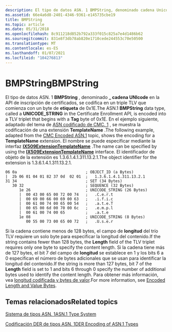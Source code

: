 ```yaml
---
description: El tipo de datos ASN. 1 BMPString, denominado cadena Unicode \_ en la API de inscripción de certificados, se codifica en un triple TLV que comienza con un byte de etiqueta de 0x1E.
ms.assetid: 66e4a6d8-2401-4346-9361-e145735cbe19
title: BMPString
ms.topic: article
ms.date: 05/31/2018
ms.openlocfilehash: 8c911218d852b792a333f015c825a7e4d1486b62
ms.sourcegitcommit: 831e8f3db78ab820e1710cede244553c70e50500
ms.translationtype: MT
ms.contentlocale: es-ES
ms.lasthandoff: 01/07/2021
ms.locfileid: "104276813"
---
```

# <a name="bmpstring"></a><span data-ttu-id="15483-103">BMPString</span><span class="sxs-lookup"><span data-stu-id="15483-103">BMPString</span></span>

<span data-ttu-id="15483-104">El tipo de datos ASN. 1 **BMPString** , denominado **\_ cadena UNIcode** en la API de inscripción de certificados, se codifica en un triple TLV que comienza con un byte de **etiqueta** de 0x1E.</span><span class="sxs-lookup"><span data-stu-id="15483-104">The ASN.1 **BMPString** data type, called a **UNICODE\_STRING** in the Certificate Enrollment API, is encoded into a TLV triplet that begins with a **Tag** byte of 0x1E.</span></span> <span data-ttu-id="15483-105">En el ejemplo siguiente, adaptado del tema de [ASN codificado de CMC. 1](cmc-encoded-asn-1.md) , se muestra la codificación de una extensión **TemplateName** .</span><span class="sxs-lookup"><span data-stu-id="15483-105">The following example, adapted from the [CMC Encoded ASN.1](cmc-encoded-asn-1.md) topic, shows the encoding for a **TemplateName** extension.</span></span> <span data-ttu-id="15483-106">El nombre se puede especificar mediante la interfaz [**IX509ExtensionTemplateName**](/windows/desktop/api/CertEnroll/nn-certenroll-ix509extensiontemplatename) .</span><span class="sxs-lookup"><span data-stu-id="15483-106">The name can be specified by using the [**IX509ExtensionTemplateName**](/windows/desktop/api/CertEnroll/nn-certenroll-ix509extensiontemplatename) interface.</span></span> <span data-ttu-id="15483-107">El identificador de objeto de la extensión es 1.3.6.1.4.1.311.13.2.1.</span><span class="sxs-lookup"><span data-stu-id="15483-107">The object identifier for the extension is 1.3.6.1.4.1.311.13.2.1.</span></span>

``` syntax
06 0a                              ; OBJECT_ID (a Bytes)
|  2b 06 01 04 01 82 37 0d  02 01  ;   1.3.6.1.4.1.311.13.2.1 
31 34                              ; SET (34 Bytes)
   30 32                           ; SEQUENCE (32 Bytes)
      1e 26                        ; UNICODE_STRING (26 Bytes)
      |  00 43 00 65 00 72 00 74   ;   .C.e.r.t
      |  00 69 00 66 00 69 00 63   ;   .i.f.i.c
      |  00 61 00 74 00 65 00 54   ;   .a.t.e.T
      |  00 65 00 6d 00 70 00 6c   ;   .e.m.p.l
      |  00 61 00 74 00 65         ;   .a.t.e
      1e 08                        ; UNICODE_STRING (8 Bytes)
         00 55 00 73 00 65 00 72   ;   .U.s.e.r
```

<span data-ttu-id="15483-108">Si la cadena contiene menos de 128 bytes, el campo de **longitud** del trío TLV requiere un solo byte para especificar la longitud del contenido.</span><span class="sxs-lookup"><span data-stu-id="15483-108">If the string contains fewer than 128 bytes, the **Length** field of the TLV triplet requires only one byte to specify the content length.</span></span> <span data-ttu-id="15483-109">Si la cadena tiene más de 127 bytes, el bit 7 del campo de **longitud** se establece en 1 y los bits 6 a 0 especifican el número de bytes adicionales que se usan para identificar la longitud del contenido.</span><span class="sxs-lookup"><span data-stu-id="15483-109">If the string is more than 127 bytes, bit 7 of the **Length** field is set to 1 and bits 6 through 0 specify the number of additional bytes used to identify the content length.</span></span> <span data-ttu-id="15483-110">Para obtener más información, vea [longitud codificada y bytes de valor](about-encoded-length-and-value-bytes.md).</span><span class="sxs-lookup"><span data-stu-id="15483-110">For more information, see [Encoded Length and Value Bytes](about-encoded-length-and-value-bytes.md).</span></span>

## <a name="related-topics"></a><span data-ttu-id="15483-111">Temas relacionados</span><span class="sxs-lookup"><span data-stu-id="15483-111">Related topics</span></span>

<dl> <dt>

[<span data-ttu-id="15483-112">Sistema de tipos ASN. 1</span><span class="sxs-lookup"><span data-stu-id="15483-112">ASN.1 Type System</span></span>](about-asn-1-type-system.md)
</dt> <dt>

[<span data-ttu-id="15483-113">Codificación DER de tipos ASN. 1</span><span class="sxs-lookup"><span data-stu-id="15483-113">DER Encoding of ASN.1 Types</span></span>](about-der-encoding-of-asn-1-types.md)
</dt> </dl>

 

 




